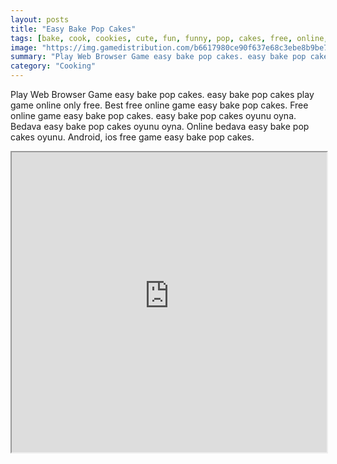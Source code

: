 ```yaml
---
layout: posts
title: "Easy Bake Pop Cakes"
tags: [bake, cook, cookies, cute, fun, funny, pop, cakes, free, online, games, oyna, game, free, games, play, play, games]
image: "https://img.gamedistribution.com/b6617980ce90f637e68c3ebe8b9be745.jpg"
summary: "Play Web Browser Game easy bake pop cakes. easy bake pop cakes play game online only free. Best free online game easy bake pop cakes. Free online game easy bake pop cakes. easy bake pop cakes oyunu oyna. Bedava easy bake pop cakes oyunu oyna. Online bedava easy bake pop cakes oyunu. Android, ios free game easy bake pop cakes."
category: "Cooking"
---
```


Play Web Browser Game easy bake pop cakes. easy bake pop cakes play game online only free. Best free online game easy bake pop cakes. Free online game easy bake pop cakes. easy bake pop cakes oyunu oyna. Bedava easy bake pop cakes oyunu oyna. Online bedava easy bake pop cakes oyunu. Android, ios free game easy bake pop cakes.

<iframe width="100%" height="480px;" src="https://flash.gamedistribution.com?game=b6617980ce90f637e68c3ebe8b9be745"></iframe>